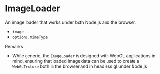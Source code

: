 # ImageLoader

An image loader that works under both Node.js and the browser.

- `image`
- `options.mimeType`

Remarks

- While generic, the `ImageLoader` is designed with WebGL applications in mind, ensuring that loaded image data can be used to create a `WebGLTexture` both in the browser and in headless gl under Node.js
